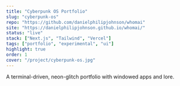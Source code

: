 ```yaml
---
title: "Cyberpunk OS Portfolio"
slug: "cyberpunk-os"
repo: "https://github.com/danielphilipjohnson/whomai"
site: "https://danielphilipjohnson.github.io/whomai/"
status: "live"
stack: ["Next.js", "Tailwind", "Vercel"]
tags: ["portfolio", "experimental", "ui"]
highlight: true
order: 1
cover: "/project/cyberpunk-os.jpg"
---
```


A terminal-driven, neon-glitch portfolio with windowed apps and lore.

